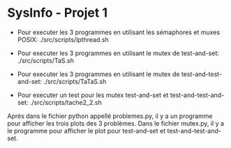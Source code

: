 # SysInfo - Projet 1
- Pour executer les 3 programmes en utilisant les sémaphores et muxes POSIX:
./src/scripts/lpthread.sh

- Pour executer les 3 programmes en utilisant le mutex de test-and-set:
./src/scripts/TaS.sh

- Pour executer les 3 programmes en utilisant le mutex de test-and-test-and-set:
./src/scripts/TaTaS.sh

- Pour executer un test pour les mutex test-and-set et test-and-test-and-set:
./src/scripts/tache2_2.sh

Après dans le fichier python appellé problemes.py, 
il y a un programme pour afficher les trois plots des 3 problèmes.
Dans le fichier mutex.py, il y a le programme pour afficher le plot pour
test-and-set et test-and-test-and-set.
